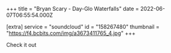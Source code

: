 +++
title = "Bryan Scary - Day-Glo Waterfalls"
date = 2022-06-07T06:55:54.000Z

[extra]
service = "soundcloud"
id = "158267480"
thumbnail = "https://f4.bcbits.com/img/a3673411765_4.jpg"
+++

Check it out
